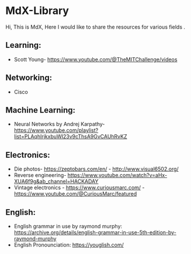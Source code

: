# MdX-Library
Hi, This is MdX, Here I would like to share the resources for various fields .
## Learning:
- Scott Young- https://www.youtube.com/@TheMITChallenge/videos
## Networking:
- Cisco
## Machine Learning:
- Neural Networks by Andrej Karpathy- https://www.youtube.com/playlist?list=PLAqhIrjkxbuWI23v9cThsA9GvCAUhRvKZ 
## Electronics:
- Die photos- https://zeptobars.com/en/ - http://www.visual6502.org/
- Reverse engineering- https://www.youtube.com/watch?v=aHx-XUA6f9g&ab_channel=HACKADAY
- Vintage electronics - https://www.curiousmarc.com/ - https://www.youtube.com/@CuriousMarc/featured
## English:
- English grammar in use by raymond murphy: https://archive.org/details/english-grammar-in-use-5th-edition-by-raymond-murphy
- English Pronounciation: https://youglish.com/
